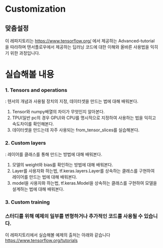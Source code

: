 # Customization
## 맞춤설정
이 레파지토리는 https://www.tensorflow.org/ 에서 제공하는 Advanced-tutorial을 따라하며
텐서플로우에서 제공하는 딥러닝 코드에 대한 이해와 올바른 사용법을 익히기 위한 과정입니다.

# 실습해볼 내용
### 1. Tensors and operations
 : 텐서의 개념과 사용될 장치의 지정, 데이터셋을 만드는 법에 대해 배워본다.
 1. Tensor와 numpy배열의 차이가 무엇인지 알아본다.
 2. TPU(일반 pc의 경우 GPU)와 CPU를 명시적으로 지정하여 사용하는 법을 익히고 속도차이를 확인해본다.
 3. 데이터셋을 만드는데 자주 사용되는 from_tensor_slices를 실습해본다.

### 2. Custom layers
 : 레이어를 클래스를 통해 만드는 방법에 대해 배워본다.
 1. 모델의 weight와 bias를 확인하는 방법에 대해 배워본다.<br>
 2. Layer를 사용자화 하는법, tf.keras.layers.Layer를 상속하는 클래스를 구현하여 레이어를 만드는 법에 대해 배워본다.<br>
 3. model을 사용자화 하는법, tf.keras.Model을 상속하는 클래스를 구현하여 모델을 설계하는 법에 대해 배워본다.<br>
   
### 3. Custom training


### 스터디를 위해 예제의 일부를 변형하거나 추가적인 코드를 사용될 수 있습니다.
이 레파지토리에서 실습해볼 예제의 출처는 아래와 같습니다 <br> https://www.tensorflow.org/tutorials
